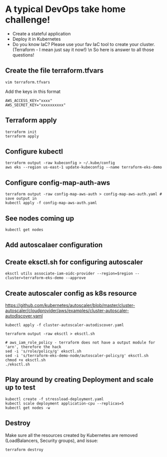 # A typical DevOps take home challenge! 
- Create a stateful application 
- Deploy it in Kubernetes
- Do you know IaC? Please use your fav IaC tool to create your cluster. (Terraform - I mean just say it now!) \n
So here is answer to all those questions!

## Create the file terraform.tfvars 
```
vim terraform.tfvars
```
Add the keys in this format
```
AWS_ACCESS_KEY="xxxx"
AWS_SECRET_KEY="xxxxxxxxxx"
```

## Terraform apply
```
terraform init
terraform apply
```

## Configure kubectl
```
terraform output -raw kubeconfig > ~/.kube/config
aws eks --region us-east-1 update-kubeconfig --name terraform-eks-demo
```

## Configure config-map-auth-aws
```
terraform output -raw config-map-aws-auth > config-map-aws-auth.yaml # save output in
kubectl apply -f config-map-aws-auth.yaml
```

## See nodes coming up
```
kubectl get nodes
```
## Add autoscalaer configuration

## Create eksctl.sh for configuring autoscaler
``` 
eksctl utils associate-iam-oidc-provider --region=$region --cluster=terraform-eks-demo --approve
```

## Create autoscaler config as k8s resource 
https://github.com/kubernetes/autoscaler/blob/master/cluster-autoscaler/cloudprovider/aws/examples/cluster-autoscaler-autodiscover.yaml

```
kubectl apply -f cluster-autoscaler-autodiscover.yaml

terraform output -raw eksctl > eksctl.sh

# aws_iam_role_policy - terraform does not have a output module for 'arn', therefore the hack
sed -i 's/role/policy/g' eksctl.sh
sed -i 's/terraform-eks-demo-node/autoscaler-policy/g' eksctl.sh 
chmod +x eksctl.sh 
./eksctl.sh
```
## Play around by creating Deployment and scale up to test

``` 
kubectl create -f stressload-deployment.yaml 
kubectl scale deployment application-cpu --replicas=5
kubectl get nodes -w
```

## Destroy
Make sure all the resources created by Kubernetes are removed (LoadBalancers, Security groups), and issue:
```
terraform destroy
```
